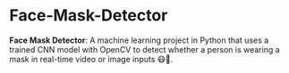 # Face-Mask-Detector
**Face Mask Detector**: A machine learning project in Python that uses a trained CNN model with OpenCV to detect whether a person is wearing a mask in real-time video or image inputs 😷🤖.
